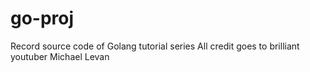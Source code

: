 # go-proj
 Record source code of Golang tutorial series
 All credit goes to brilliant youtuber Michael Levan
 
